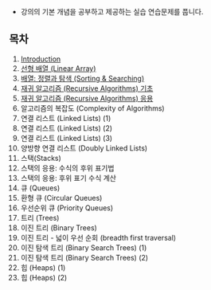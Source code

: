 - 강의의 기본 개념을 공부하고 제공하는 실습 연습문제를 풉니다.




## 목차
1. [Introduction](https://github.com/park4264/DataStructures-Algorithms/blob/main/Programming%20Lecture/1.%20Introduction.md)
2. [선형 배열 (Linear Array)](https://github.com/park4264/DataStructures-Algorithms/blob/main/Programming%20Lecture/2.%20%EC%84%A0%ED%98%95%20%EB%B0%B0%EC%97%B4%20(Linear%20Array).md)
3. [배열: 정렬과 탐색 (Sorting & Searching)](https://github.com/park4264/DataStructures-Algorithms/blob/main/Programming%20Lecture/3.%20%EB%B0%B0%EC%97%B4:%20%EC%A0%95%EB%A0%AC%EA%B3%BC%20%ED%83%90%EC%83%89%20(Sorting%20%26%20Searching).md)
4. [재귀 알고리즘 (Recursive Algorithms) 기초](https://github.com/park4264/DataStructures-Algorithms/blob/main/Programming%20Lecture/4.%20%EC%9E%AC%EA%B7%80%20%EC%95%8C%EA%B3%A0%EB%A6%AC%EC%A6%98(Recursive%20Algorithms)%20%EA%B8%B0%EC%B4%88.md)
5. [재귀 알고리즘 (Recursive Algorithms) 응용](https://github.com/park4264/DataStructures-Algorithms/blob/main/Programming%20Lecture/5.%20%EC%9E%AC%EA%B7%80%20%EC%95%8C%EA%B3%A0%EB%A6%AC%EC%A6%98(Recursive%20Algorithms)%20%EC%9D%91%EC%9A%A9.md)
6. 알고리즘의 복잡도 (Complexity of Algorithms)
7. 연결 리스트 (Linked Lists) (1)
8. 연결 리스트 (Linked Lists) (2)
9. 연결 리스트 (Linked Lists) (3)
10. 양방향 연결 리스트 (Doubly Linked Lists)
11. 스택(Stacks)
12. 스택의 응용: 수식의 후위 표기법
13. 스택의 응용: 후위 표기 수식 계산
14. 큐 (Queues) 
15. 환형 큐 (Circular Queues)
16. 우선순위 큐 (Priority Queues)
17. 트리 (Trees)
18. 이진 트리 (Binary Trees)
19. 이진 트리 - 넓이 우선 순회 (breadth first traversal)
20. 이진 탐색 트리 (Binary Search Trees) (1)
21. 이진 탐색 트리 (Binary Search Trees) (2)
22. 힙 (Heaps) (1)
23. 힙 (Heaps) (2)
